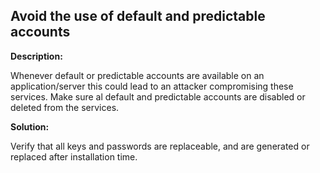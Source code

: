 
Avoid the use of default and predictable accounts
-------

**Description:**

Whenever default or predictable accounts are available on an application/server this could 
lead to an attacker compromising these services. Make sure al default and predictable 
accounts are disabled or deleted from the services. 


**Solution:**

Verify that all keys and passwords are replaceable, and are generated or 
replaced after installation time. 


	
